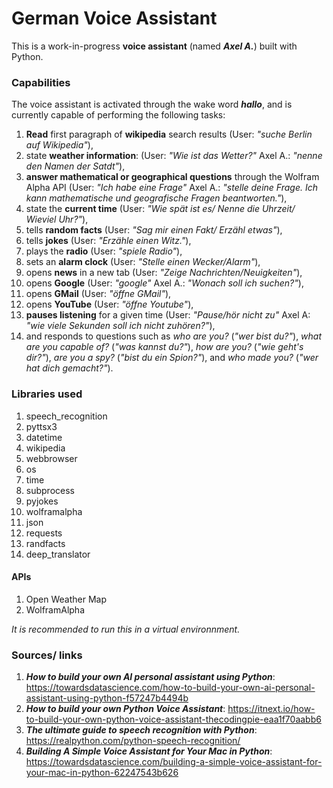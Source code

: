 # German Voice Assistant
This is a work-in-progress __voice assistant__ (named ___Axel A.___) built with Python.

### Capabilities

The voice assistant is activated through the wake word ___hallo___, and is currently capable of performing the following tasks:

1. __Read__ first paragraph of __wikipedia__ search results (User: _"suche Berlin auf Wikipedia"_),
2. state __weather information__: (User: _"Wie ist das Wetter?"_ Axel A.: _"nenne den Namen der Satdt"_),
3. __answer mathematical or geographical questions__ through the Wolfram Alpha API (User: _"Ich habe eine Frage"_ Axel A.: _"stelle deine Frage. Ich kann mathematische und geografische Fragen beantworten."_),
4. state the __current time__ (User: _"Wie spät ist es/ Nenne die Uhrzeit/ Wieviel Uhr?"_),
5. tells __random facts__ (User: _"Sag mir einen Fakt/ Erzähl etwas"_),
6. tells __jokes__ (User: _"Erzähle einen Witz."_),
7. plays the __radio__ (User: _"spiele Radio"_),
8. sets an __alarm clock__ (User: _"Stelle einen Wecker/Alarm"_),
9. opens __news__ in a new tab (User: _"Zeige Nachrichten/Neuigkeiten"_),
10. opens __Google__ (User: _"google"_ Axel A.: _"Wonach soll ich suchen?"_),
11. opens __GMail__ (User: _"öffne GMail"_),
12. opens __YouTube__ (User: _"öffne Youtube"_),
13. __pauses listening__ for a given time (User: _"Pause/hör nicht zu"_ Axel A: _"wie viele Sekunden soll ich nicht zuhören?"_),
14. and responds to questions such as _who are you?_ (_"wer bist du?"_), _what are you capable of?_ (_"was kannst du?"_), _how are you?_ (_"wie geht's dir?"_), _are you a spy?_ (_"bist du ein Spion?"_), and _who made you?_ (_"wer hat dich gemacht?"_).

### Libraries used

1. speech_recognition
2. pyttsx3
3. datetime
4. wikipedia
5. webbrowser
6. os
7. time
8. subprocess
9. pyjokes
10. wolframalpha
11. json
12. requests
13. randfacts
14. deep_translator

#### APIs

1. Open Weather Map
2. WolframAlpha

_It is recommended to run this in a virtual environnment._


### Sources/ links

1. ___How to build your own AI personal assistant using Python___: https://towardsdatascience.com/how-to-build-your-own-ai-personal-assistant-using-python-f57247b4494b
2. ___How to build your own Python Voice Assistant___: https://itnext.io/how-to-build-your-own-python-voice-assistant-thecodingpie-eaa1f70aabb6
3. ___The ultimate guide to speech recognition with Python___: https://realpython.com/python-speech-recognition/
4. ___Building A Simple Voice Assistant for Your Mac in Python___: https://towardsdatascience.com/building-a-simple-voice-assistant-for-your-mac-in-python-62247543b626
